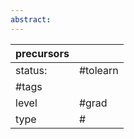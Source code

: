 ```yaml
---
abstract:
---
```

| precursors |          |
| ---------- | -------- |
| status:    | #tolearn |
| #tags      |          |
| level      | #grad    |
| type       | #        |